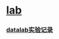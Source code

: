 # [lab](http://csapp.cs.cmu.edu/3e/labs.html)
### [datalab实验记录](https://www.cnblogs.com/Xlgd/p/12667422.html)
